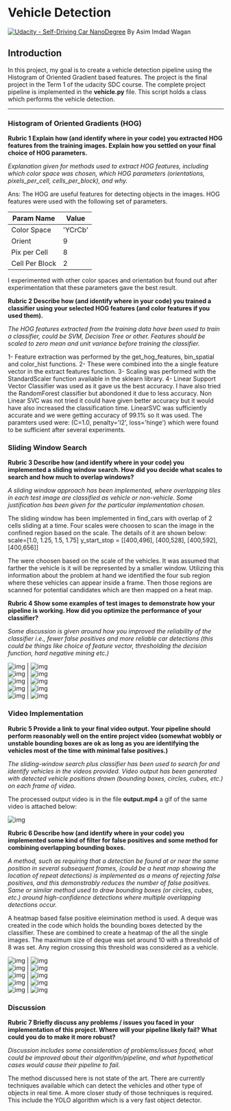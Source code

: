 # Vehicle Detection
[![Udacity - Self-Driving Car NanoDegree](https://s3.amazonaws.com/udacity-sdc/github/shield-carnd.svg)](http://www.udacity.com/drive)
By Asim Imdad Wagan


## Introduction
In this project, my goal is to create a vehicle detection pipeline using the Histogram of Oriented Gradient based features.
The project is the final project in the Term 1 of the udacity SDC course. 
The complete project pipeline is implemented in the **vehicle.py** file. This script holds a class which performs the 
vehicle detection.

---
### Histogram of Oriented Gradients (HOG)

**Rubric 1 Explain how (and identify where in your code) you extracted HOG features from the training images.
 Explain how you settled on your final choice of HOG parameters.**
 
*Explanation given for methods used to extract HOG features, including which color space was chosen, 
 which HOG parameters (orientations, pixels_per_cell, cells_per_block), and why.*
 
Ans: The HOG are useful features for detecting objects in the images. HOG features were used with the following 
set of parameters.
 
| Param Name     | Value   |
|----------------|---------|
| Color Space    | 'YCrCb' |
| Orient         | 9       |
| Pix per Cell   | 8       |
| Cell Per Block | 2       |
 
 I experimented with other color spaces and orientation but found out after 
 experimentation that these parameters gave the best result.
 
**Rubric 2 Describe how (and identify where in your code) you trained a classifier using your selected 
 HOG features (and color features if you used them).**

*The HOG features extracted from the training data have been used to train a classifier, could be SVM, 
Decision Tree or other. Features should be scaled to zero mean and unit variance before training the classifier.*

1- Feature extraction was performed by the get_hog_features, bin_spatial and color_hist functions.
2- These were combined into the a single feature vector in the extract features function.
3- Scaling was performed with the StandardScaler function available in the sklearn library.
4- Linear Support Vector Classifier was used as it gave us the best accuracy. I have also tried
the RandomForest classifier but abondoned it due to less accuracy. Non Linear SVC was not tried
it could have given better accuracy but it would have also increased the classification time. 
LinearSVC was sufficiently accurate and we were getting accuracy of 99.1% so it was used.
The paramters used were: (C=1.0,  penalty='l2', loss='hinge') which were found to be sufficient after several experiments.


### Sliding Window Search


**Rubric 3 Describe how (and identify where in your code) you implemented a sliding window search. How did 
you decide what scales to search and how much to overlap windows?**

*A sliding window approach has been implemented, where overlapping tiles in each test image are classified as 
vehicle or non-vehicle. Some justification has been given for the particular implementation chosen.*

The sliding window has been implemented in find_cars with overlap of  2 cells sliding at a time. 
Four scales were choosen to scan the image in the confined region based on the scale. The details of it are shown
below:
    scale=[1.0, 1.25, 1.5, 1.75]
    y_start_stop = [[400,496], [400,528], [400,592], [400,656]]

The were choosen based on the scale of the vehicles. It was assumed that farther the vehicle is it will be represented by
a smaller window. Utilizing this information about the problem at hand we identified the four sub region where these vehicles
can appear inside a frame. Then those regions are scanned for potential candidates which are then mapped on a heat map.



**Rubric 4 Show some examples of test images to demonstrate how your pipeline is working. 
How did you optimize the performance of your classifier?**

*Some discussion is given around how you improved the reliability of the classifier i.e., 
fewer false positives and more reliable car detections (this could be things like choice of feature vector, 
thresholding the decision function, hard negative mining etc.)*

![img](./output_images/draw_test1.jpg) | ![img](./output_images/heat_test1.jpg)  
![img](./output_images/draw_test2.jpg) | ![img](./output_images/heat_test2.jpg)  
![img](./output_images/draw_test3.jpg) | ![img](./output_images/heat_test3.jpg)  
![img](./output_images/draw_test4.jpg) | ![img](./output_images/heat_test4.jpg)  
![img](./output_images/draw_test5.jpg) | ![img](./output_images/heat_test5.jpg)  



### Video Implementation

**Rubric 5 Provide a link to your final video output. Your pipeline should perform reasonably well on the 
entire project video (somewhat wobbly or unstable bounding boxes are ok as long as you are identifying 
the vehicles most of the time with minimal false positives.)**

*The sliding-window search plus classifier has been used to search for and identify vehicles 
in the videos provided. Video output has been generated with detected vehicle positions drawn 
(bounding boxes, circles, cubes, etc.) on each frame of video.*

The processed output video is in the file **output.mp4** a gif of the same video is attached below:

![img](./out_proc.gif) 


**Rubric 6 Describe how (and identify where in your code) you implemented some kind of filter 
for false positives and some method for combining overlapping bounding boxes.**

*A method, such as requiring that a detection be found at or near the same position in several subsequent frames,
 (could be a heat map showing the location of repeat detections) is implemented as a means of rejecting false 
 positives, and this demonstrably reduces the number of false positives. Same or similar method used to draw 
 bounding boxes (or circles, cubes, etc.) around high-confidence detections where multiple overlapping detections occur.*

A heatmap based false positive eleimination method is used. A deque was created in the code which
holds the bounding boxes detected by the classifier. These are combined to create a heatmap of the 
all the single images. The maximum size of deque was set around 10 with a threshold of 8 was set.
Any region crossing this threshold was considered as a vehicle.


![img](./output_images/draw_test1.jpg) | ![img](./output_images/heat_test1.jpg)  
![img](./output_images/draw_test2.jpg) | ![img](./output_images/heat_test2.jpg)  
![img](./output_images/draw_test3.jpg) | ![img](./output_images/heat_test3.jpg)  
![img](./output_images/draw_test4.jpg) | ![img](./output_images/heat_test4.jpg)  
![img](./output_images/draw_test5.jpg) | ![img](./output_images/heat_test5.jpg)  


### Discussion

**Rubric 7 Briefly discuss any problems / issues you faced in your implementation of this project. 
Where will your pipeline likely fail? What could you do to make it more robust?**

*Discussion includes some consideration of problems/issues faced, what could be improved about their 
algorithm/pipeline, and what hypothetical cases would cause their pipeline to fail.*

The method discussed here is not state of the art. There are currently techniques available which
can detect the vehicles and other type of objects in real time. A more closer study of those techniques
is required. This include the YOLO algorithm which is a very fast object detector. 


